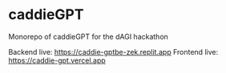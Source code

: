 # caddieGPT

Monorepo of caddieGPT for the dAGI hackathon

Backend live: https://caddie-gptbe-zek.replit.app
Frontend live: https://caddie-gpt.vercel.app